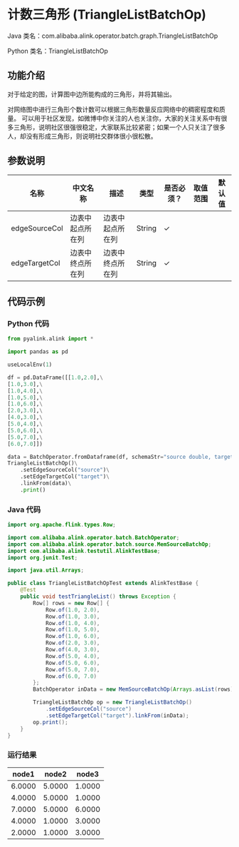 # 计数三角形 (TriangleListBatchOp)
Java 类名：com.alibaba.alink.operator.batch.graph.TriangleListBatchOp

Python 类名：TriangleListBatchOp


## 功能介绍

对于给定的图，计算图中边所能构成的三角形，并将其输出。

对网络图中进行三角形个数计数可以根据三角形数量反应网络中的稠密程度和质量。
可以用于社区发现，如微博中你关注的人也关注你，大家的关注关系中有很多三角形，说明社区很强很稳定，大家联系比较紧密；如果一个人只关注了很多人，却没有形成三角形，则说明社交群体很小很松散。

## 参数说明

| 名称 | 中文名称 | 描述 | 类型 | 是否必须？ | 取值范围 | 默认值 |
| --- | --- | --- | --- | --- | --- | --- |
| edgeSourceCol | 边表中起点所在列 | 边表中起点所在列 | String | ✓ |  |  |
| edgeTargetCol | 边表中终点所在列 | 边表中终点所在列 | String | ✓ |  |  |

## 代码示例
### Python 代码
```python
from pyalink.alink import *

import pandas as pd

useLocalEnv(1)

df = pd.DataFrame([[1.0,2.0],\
[1.0,3.0],\
[1.0,4.0],\
[1.0,5.0],\
[1.0,6.0],\
[2.0,3.0],\
[4.0,3.0],\
[5.0,4.0],\
[5.0,6.0],\
[5.0,7.0],\
[6.0,7.0]])

data = BatchOperator.fromDataframe(df, schemaStr="source double, target double")
TriangleListBatchOp()\
    .setEdgeSourceCol("source")\
    .setEdgeTargetCol("target")\
    .linkFrom(data)\
    .print()
```

### Java 代码
```java
import org.apache.flink.types.Row;

import com.alibaba.alink.operator.batch.BatchOperator;
import com.alibaba.alink.operator.batch.source.MemSourceBatchOp;
import com.alibaba.alink.testutil.AlinkTestBase;
import org.junit.Test;

import java.util.Arrays;

public class TriangleListBatchOpTest extends AlinkTestBase {
	@Test
	public void testTriangleList() throws Exception {
		Row[] rows = new Row[] {
			Row.of(1.0, 2.0),
			Row.of(1.0, 3.0),
			Row.of(1.0, 4.0),
			Row.of(1.0, 5.0),
			Row.of(1.0, 6.0),
			Row.of(2.0, 3.0),
			Row.of(4.0, 3.0),
			Row.of(5.0, 4.0),
			Row.of(5.0, 6.0),
			Row.of(5.0, 7.0),
			Row.of(6.0, 7.0)
		};
		BatchOperator inData = new MemSourceBatchOp(Arrays.asList(rows), "source double,target double");

		TriangleListBatchOp op = new TriangleListBatchOp()
			.setEdgeSourceCol("source")
			.setEdgeTargetCol("target").linkFrom(inData);
		op.print();
	}
}
```

### 运行结果


|node1|node2|node3|
|-----|-----|-----|
|6.0000|5.0000|1.0000|
|4.0000|5.0000|1.0000|
|7.0000|5.0000|6.0000|
|4.0000|1.0000|3.0000|
|2.0000|1.0000|3.0000|
